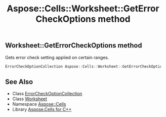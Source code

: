 ﻿---
title: Aspose::Cells::Worksheet::GetErrorCheckOptions method
linktitle: GetErrorCheckOptions
second_title: Aspose.Cells for C++ API Reference
description: 'Aspose::Cells::Worksheet::GetErrorCheckOptions method. Gets error check setting applied on certain ranges in C++.'
type: docs
weight: 8500
url: /cpp/aspose.cells/worksheet/geterrorcheckoptions/
---
## Worksheet::GetErrorCheckOptions method


Gets error check setting applied on certain ranges.

```cpp
ErrorCheckOptionCollection Aspose::Cells::Worksheet::GetErrorCheckOptions()
```

## See Also

* Class [ErrorCheckOptionCollection](../../errorcheckoptioncollection/)
* Class [Worksheet](../)
* Namespace [Aspose::Cells](../../)
* Library [Aspose.Cells for C++](../../../)
